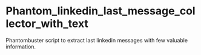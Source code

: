 # Phantom_linkedin_last_message_collector_with_text
Phantombuster script to extract last linkedin messages with few valuable information.
